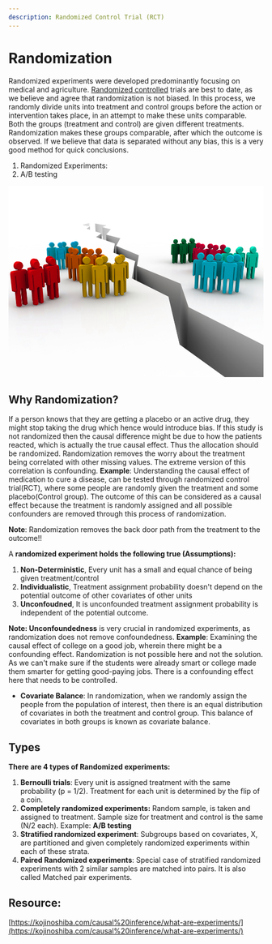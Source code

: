 ```yaml
---
description: Randomized Control Trial (RCT)
---
```


# Randomization

Randomized experiments were developed predominantly focusing on medical and agriculture. [Randomized controlled](https://en.wikipedia.org/wiki/Randomized_controlled_trial) trials are best to date, as we believe and agree that randomization is not biased. In this process, we randomly divide units into treatment and control groups before the action or intervention takes place, in an attempt to make these units comparable. Both the groups \(treatment and control\) are given different treatments. Randomization makes these groups comparable, after which the outcome is observed. If we believe that data is separated without any bias, this is a very good method for quick conclusions.

1. Randomized Experiments:
2. A/B testing

![](../../../.gitbook/assets/image%20%2820%29.png)

## **Why Randomization?**

If a person knows that they are getting a placebo or an active drug, they might stop taking the drug which hence would introduce bias. If this study is not randomized then the causal difference might be due to how the patients reacted, which is actually the true causal effect. Thus the allocation should be randomized. Randomization removes the worry about the treatment being correlated with other missing values. The extreme version of this correlation is confounding. **Example**: Understanding the causal effect of medication to cure a disease, can be tested through randomized control trial\(RCT\), where some people are randomly given the treatment and some placebo\(Control group\). The outcome of this can be considered as a causal effect because the treatment is randomly assigned and all possible confounders are removed through this process of randomization.

**Note**: Randomization removes the back door path from the treatment to the outcome!!

A **randomized experiment holds the following true \(Assumptions\):**

1. **Non-Deterministic**, Every unit has a small and equal chance of being given treatment/control
2. **Individualistic**, Treatment assignment probability doesn't depend on the potential outcome of other covariates of other units
3. **Unconfoudned**, It is unconfounded treatment assignment probability is independent of the potential outcome.

**Note: Unconfoundedness** is very crucial in randomized experiments, as randomization does not remove confoundedness. **Example**: Examining the causal effect of college on a good job, wherein there might be a confounding effect. Randomization is not possible here and not the solution. As we can't make sure if the students were already smart or college made them smarter for getting good-paying jobs. There is a confounding effect here that needs to be controlled.

* **Covariate Balance**: In randomization, when we randomly assign the people from the population of interest, then there is an equal distribution of covariates in both the treatment and control group. This balance of covariates in both groups is known as covariate balance.

## **Types**

**There are 4 types of Randomized experiments:**

1. **Bernoulli trials**: Every unit is assigned treatment with the same probability \(p = 1/2\). Treatment for each unit is determined by the flip of a coin.
2. **Completely randomized experiments:** Random sample, is taken and assigned to treatment. Sample size for treatment and control is the same \(N/2 each\). Example: **A/B testing** 
3. **Stratified randomized experiment**: Subgroups based on covariates, X,  are partitioned and given completely randomized experiments within each of these strata.
4. **Paired Randomized experiments**: Special case of stratified randomized experiments with 2 similar samples are matched into pairs. It is also called Matched pair experiments.

## **Resource**:

[https://kojinoshiba.com/causal%20inference/what-are-experiments/](https://kojinoshiba.com/causal%20inference/what-are-experiments/)

